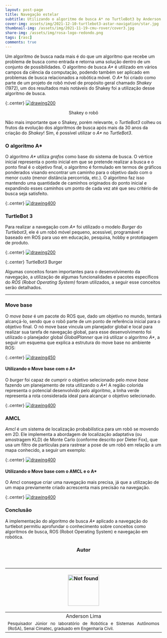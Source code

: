 ```yaml
---
layout: post-page
title: Navegação estelar
subtitle: Utilizando o algoritmo de busca A* no TurtleBot3 by Anderson Lima
cover-img: assets/img/2021-12-10-turtlebot3-astar-navigation/star.jpg
thumbnail-img: /assets/img/2021-11-19-cmu-rover/cover3.jpg
share-img: /assets/img/rosa-logo-redondo.png
tags: [rasc]
comments: true
---
```


Um algoritmo de busca nada mais é do que um algoritmo que recebe um problema de busca
como entrada e retorna uma solução dentro de um conjunto de possibilidades. O algoritmo
de busca _A*_ é utilizado em vários campos da ciência da computação, podendo também ser
aplicado em problemas de busca relacionados a robótica móvel. O _A*_ foi criado como
parte de um projeto de robô móvel de propósito geral chamado _Shakey_ (1972), um dos
resultados mais notáveis do Shakey foi a utilização desse algoritmo de busca.

{:.center}
[![drawing200](../assets/img/2021-12-10-turtlebot3-astar-navigation/shakey.png)](../assets/img/2021-12-10-turtlebot3-astar-navigation/shakey.png)


<center>
Shakey o robô
</center>

Não mais importante que o Shakey, porém relevante, o _TurtleBot3_ colheu os frutos da evolução dos algoritmos de busca
após mais da 30 anos da criação do _Shakey_! Sim, é possível utilizar o _A*_ no _TurtleBot3_.

### O algoritmo A*

O algoritmo _A*_ utiliza _grafos_ como base do sistema de busca.
O vértice inicial representa o ponto inicial em que se pretende realizar a busca
e o ponto final é o objetivo final, o algoritmo é formulado em termos de gráficos 
ponderados visando encontrar
um caminho para o objetivo dado com o menor custo (menor distância percorrida, etc.).
O algoritmo faz isso mantendo uma quantidade de caminhos originados do 
ponto inicial e expandindo esses caminhos um ponto de cada vez até que seu critério
de busca seja satisfeito.

{:.center}
[![drawing400](../assets/img/2021-12-10-turtlebot3-astar-navigation/a-star.gif)](../assets/img/2021-12-10-turtlebot3-astar-navigation/a-star.gif)

### TurtleBot 3

Para realizar a navegação com _A*_ foi utilizado o modelo _Burger_ do _Turtlebot3_, ele é um robô móvel pequeno, acessível, programável
e baseado em ROS para uso em educação, pesquisa, hobby e prototipagem de produto.

{:.center}
[![drawing200](../assets/img/2021-12-10-turtlebot3-astar-navigation/burger.png)](../assets/img/2021-12-10-turtlebot3-astar-navigation/burger.png)

{:.center}
TurtleBot3 Burger


Algumas conceitos foram importantes para o desenvolvimento da navegação, a utilização de algumas funcionalidades e pacotes específicos do
_ROS (Robot Operating System)_ foram utilizados, a seguir esse conceitos serão detalhados.

* * * 

### Move base

O _move base_ é um pacote do ROS que, dado um objetivo no mundo, tentará alcançá-lo,
sendo que o robô parte de um ponto de referência inicial para o objetivo final. 
O nó move base vincula um planejador global e local para realizar
sua tarefa de navegação global, para esse desenvolvimento foi utilizado o planejador
global *GlobalPlanner* que irá utilizar o algoritmo _A*_, a seguir um esquema que explica
a estrutura do move base no ambiente ROS:

{:.center}
[![drawing450](../assets/img/2021-12-10-turtlebot3-astar-navigation/ttb-movebase-2.png)](../assets/img/2021-12-10-turtlebot3-astar-navigation/ttb-movebase-2.png)

#### Utilizando o Move base com o A*

O _burger_ foi capaz de cumprir o objetivo selecionado pelo _move base_ fazendo um planejamento
de rota utilizando o _A*_! A região colorida representa o potencial desenvolvido pelo algoritmo,
a linha verde representa a rota considerada ideal para alcançar o objetivo selecionado.

{:.center}
[![drawing400](../assets/img/2021-12-10-turtlebot3-astar-navigation/ttb-mvsastar.png)](../assets/img/2021-12-10-turtlebot3-astar-navigation/ttb-mvsastar.png)

### AMCL

_Amcl_ é um sistema de localização probabilística para um robô se movendo
em 2D. Ele implementa a abordagem de localização adaptativa
(ou amostragem KLD) de Monte Carlo (conforme descrito por Dieter Fox),
que usa um filtro de partículas para rastrear a pose de um robô em
relação a um mapa conhecido, a seguir um exemplo:

{:.center}
[![drawing400](../assets/img/2021-12-10-turtlebot3-astar-navigation/ttb-amcl.png)](../assets/img/2021-12-10-turtlebot3-astar-navigation/ttb-amcl.png)

#### Utilizando o Move base com o AMCL e o A*

O Amcl consegue criar uma navegação mais precisa, já que a utilização de um mapa
previamente criado acrescenta mais precisão na navegação.

{:.center}
[![drawing400](../assets/img/2021-12-10-turtlebot3-astar-navigation/ttb-mvbamcl.png)](../assets/img/2021-12-10-turtlebot3-astar-navigation/ttb-mvbamcl.png)

### Conclusão

A implementação do algoritmo de busca _A*_ aplicado a navegação do turtlebot
permitiu aprofundar o conhecimento sobre conceitos como algoritmos de busca, 
ROS (Robot Operating System) e navegação em robótica.

<!-- **************************************** Autor **************************************** -->
<center><h3 class="post-title">Autor</h3><br/></center>

<div class="row">
  <div class=" col-xl-auto offset-xl-0 col-lg-4 offset-lg-0">
    <table class="table-borderless highlight">
      <thead>
        <tr>
            <th><center><a href="https://www.linkedin.com/in/anderson-lima-45278b1bb/" target="_blank">
                <p align="center">
                    <img src="{{ 'assets/img/people/andersonlima-1.png' | relative_url }}" alt="Not found" width="100" class="img-fluid rounded-circle" />
                </p>
            </a></center></th>
        </tr>
      </thead>
      <tbody>
        <tr class="font-weight-bolder" style="text-align: center; margin-top: 0">
          <td width="33.33%">Anderson Lima</td>
        </tr>
        <tr style="text-align: center" >
          <td style="vertical-align: top;text-align: justify;"><small>Pesquisador Júnior no laboratório de Robótica e Sistemas Autônomos (RoSA), Senai Cimatec, graduado em Engenharia Civil.</small></td>
        </tr>
      </tbody>
    </table>
  </div>
</div>

<br>